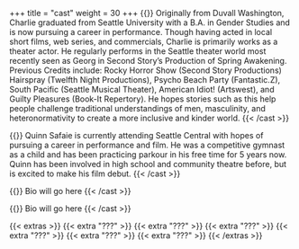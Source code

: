 +++
title = "cast"
weight = 30
+++
{{<cast name="Charlie Chittenden" character="Alex" headshot="charlie.jpg">}}
Originally from Duvall Washington, Charlie graduated from Seattle University
with a B.A. in Gender Studies and is now pursuing a career in performance.
Though having acted in local short films, web series, and commercials,
Charlie is primarily works as a theater actor. He regularly performs in the
Seattle theater world most recently seen as Georg in Second Story’s Production of
Spring Awakening. Previous Credits include: Rocky Horror Show (Second Story
Productions) Hairspray (Twelfth Night Productions), Psycho Beach Party
(Fantastic.Z), South Pacific (Seattle Musical Theater), American Idiot!
(Artswest), and Guilty Pleasures (Book-It Repertory). He hopes stories such as
this help people challenge traditional understandings of men, masculinity, and
heteronormativity to create a more inclusive and kinder world.
{{< /cast >}}

{{<cast name="Quinn Safaie" character="Jason" headshot="quinn.jpg">}}
Quinn Safaie is currently attending Seattle Central with hopes of pursuing a
career in performance and film. He was a competitive gymnast as a child and
has been practicing parkour in his free time for 5 years now. Quinn has been
involved in high school and community theatre before, but is excited to make his
film debut.
{{< /cast >}}

{{<cast name="Eric Jusino" character="Daniel" headshot="daniel.png">}}
Bio will go here
{{< /cast >}}

{{<cast name="???" character="Linda" headshot="???.png">}}
Bio will go here
{{< /cast >}}

{{< extras >}}
{{< extra "???" >}}
{{< extra "???" >}}
{{< extra "???" >}}
{{< extra "???" >}}
{{< extra "???" >}}
{{< extra "???" >}}
{{< /extras >}}